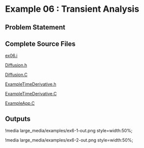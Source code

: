 # Example 06 : Transient Analysis

[](---)

## Problem Statement

[](---)

## Complete Source Files

[ex06.i](https://github.com/idaholab/moose/blob/devel/examples/ex06_transient/ex06.i)

[Diffusion.h](https://github.com/idaholab/moose/blob/devel/framework/include/kernels/Diffusion.h)

[Diffusion.C](https://github.com/idaholab/moose/blob/devel/framework/src/kernels/Diffusion.C)

[ExampleTimeDerivative.h](https://github.com/idaholab/moose/blob/devel/examples/ex06_transient/include/kernels/ExampleTimeDerivative.h)

[ExampleTimeDerivative.C](https://github.com/idaholab/moose/blob/devel/examples/ex06_transient/src/kernels/ExampleTimeDerivative.C)

[ExampleApp.C](https://github.com/idaholab/moose/blob/devel/examples/ex06_transient/src/base/ExampleApp.C)

[](---)

## Outputs

!media large_media/examples/ex6-1-out.png
       style=width:50%;

!media large_media/examples/ex6-2-out.png
       style=width:50%;

